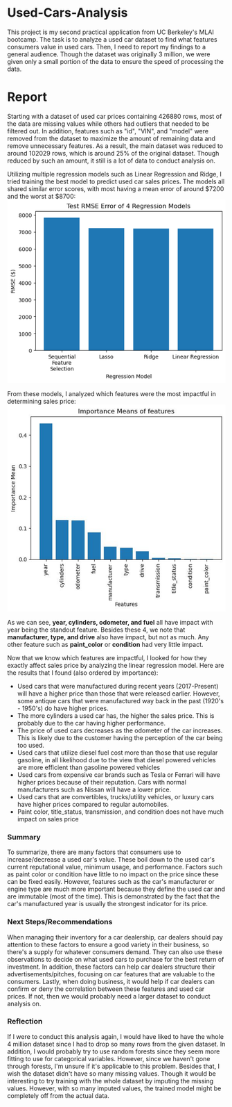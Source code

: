 # Used-Cars-Analysis
This project is my second practical application from UC Berkeley's MLAI bootcamp. The task is to analyze a used car dataset to find what features consumers value in used cars. Then, I need to report my findings to a general audience. Though the dataset was originally 3 million, we were given only a small portion of the data to ensure the speed of processing the data. 

# Report
Starting with a dataset of used car prices containing 426880 rows, most of the data are missing values while others had outliers that needed to be filtered out. In addition, features such as "id", "VIN", and "model" were removed from the dataset to maximize the amount of remaining data and remove unnecessary features. As a result, the main dataset was reduced to around 102029 rows, which is around 25% of the original dataset. Though reduced by such an amount, it still is a lot of data to conduct analysis on.

Utilizing multiple regression models such as Linear Regression and Ridge, I tried training the best model to predict used car sales prices. The models all shared similar error scores, with most having a mean error of around $7200 and the worst at $8700:
![](images/testRMSE.png)

From these models, I analyzed which features were the most impactful in determining sales price:
![](images/importanceMeans.jpg)

As we can see, **year, cylinders, odometer, and fuel** all have impact with year being the standout feature. Besides these 4, we note that **manufacturer, type, and drive** also have impact, but not as much. Any other feature such as **paint_color** or **condition** had very little impact.

Now that we know which features are impactful, I looked for how they exactly affect sales price by analyzing the linear regression model. Here are the results that I found (also ordered by importance):
* Used cars that were manufactured during recent years (2017-Present) will have a higher price than those that were released earlier. However, some antique cars that were manufactured way back in the past (1920's - 1950's) do have higher prices.
* The more cylinders a used car has, the higher the sales price. This is probably due to the car having higher performance.
* The price of used cars decreases as the odometer of the car increases. This is likely due to the customer having the perception of the car being too used.
* Used cars that utilize diesel fuel cost more than those that use regular gasoline, in all likelihood due to the view that diesel powered vehicles are more efficient than gasoline powered vehicles
* Used cars from expensive car brands such as Tesla or Ferrari will have higher prices because of their reputation. Cars with normal manufacturers such as Nissan will have a lower price.
* Used cars that are convertibles, trucks/utility vehicles, or luxury cars have higher prices compared to regular automobiles.
* Paint color, title_status, transmission, and condition does not have much impact on sales price

### Summary
To summarize, there are many factors that consumers use to increase/decrease a used car's value. These boil down to the used car's current reputational value, minimum usage, and performance. Factors such as paint color or condition have little to no impact on the price since these can be fixed easily. However, features such as the car's manufacturer or engine type are much more important because they define the used car and are immutable (most of the time). This is demonstrated by the fact that the car's manufactured year is usually the strongest indicator for its price.

### Next Steps/Recommendations
When managing their inventory for a car dealership, car dealers should pay attention to these factors to ensure a good variety in their business, so there's a supply for whatever consumers demand. They can also use these observations to decide on what used cars to purchase for the best return of investment. In addition, these factors can help car dealers structure their advertisements/pitches, focusing on car features that are valuable to the consumers. Lastly, when doing business, it would help if car dealers can confirm or deny the correlation between these features and used car prices. If not, then we would probably need a larger dataset to conduct analysis on.

### Reflection
If I were to conduct this analysis again, I would have liked to have the whole 4 million dataset since I had to drop so many rows from the given dataset. In addition, I would probably try to use random forests since they seem more fitting to use for categorical variables. However, since we haven't gone through forests, I'm unsure if it's applicable to this problem. Besides that, I wish the dataset didn't have so many missing values. Though it would be interesting to try training with the whole dataset by imputing the missing values. However, with so many imputed values, the trained model might be completely off from the actual data.
